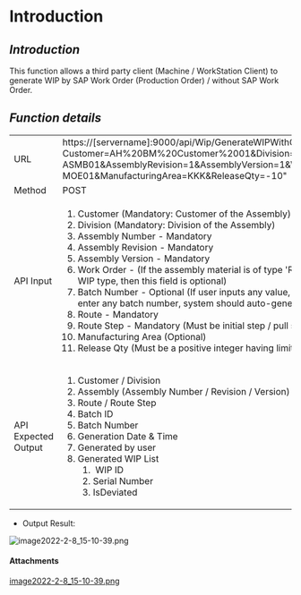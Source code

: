 # Introduction



## ***Introduction***  


This function allows a third party client (Machine / WorkStation Client) to generate WIP by SAP Work Order (Production Order) / without SAP Work Order.  




## ***Function details***  



<table class="confluenceTable"><colgroup><col /><col /><col /></colgroup><tbody><tr><td class="highlight-grey confluenceTd" style="text-align: left;" data-highlight-colour="grey">URL</td><td style="text-align: left;" colspan="2" class="confluenceTd"><a class="external-link" href="http://usplnd0ifaweb42:2001/api/wips/120763/oktostart?resourceName=SQA-MTE-1" rel="nofollow" style="text-decoration: none;">https://[servername]:9000/api/Wip/GenerateWIPWithOrWithoutWorkOrder?Customer=AH%20BM%20Customer%2001&Division=AH%20BM%20Division01&AssemblyNumber=EKDM-ASMB01&AssemblyRevision=1&AssemblyVersion=1&WorkOrder=EKDM0001&Route=EKDM%20R01&RouteStep=EKDM-MOE01&ManufacturingArea=KKK&ReleaseQty=-10"</a></td></tr><tr><td class="highlight-grey confluenceTd" style="text-align: left;" data-highlight-colour="grey">Method</td><td style="text-align: left;" colspan="2" class="confluenceTd">POST</td></tr><tr><td class="highlight-grey confluenceTd" style="text-align: left;" data-highlight-colour="grey">API Input</td><td style="text-align: left;" colspan="2" class="confluenceTd"><ol><li>Customer (Mandatory: Customer of the Assembly)</li><li>Division <span style="">(Mandatory: Division of the Assembly)</span></li><li>Assembly Number - Mandatory</li><li>Assembly Revision - Mandatory</li><li>Assembly Version - Mandatory</li><li>Work Order - (If the assembly material is of type 'Repetitive with Work Order', then this field is mandatory. If any other WIP type, then this field is optional)</li><li>Batch Number - Optional (If user inputs any value, system to check if existing. IF not, throw error. If user does not enter any batch number, system should auto-generate)</li><li>Route - Mandatory </li><li>Route Step - Mandatory (Must be initial step / pull step)</li><li>Manufacturing Area (Optional)</li><li>Release Qty (Must be a positive integer having limit to Batch max qty or Work Order qty)</li></ol></td></tr><tr><td class="highlight-grey confluenceTd" style="text-align: left;" colspan="1" data-highlight-colour="grey">API Expected Output</td><td style="text-align: left;" colspan="2" class="confluenceTd"><ol><li>Customer / Division</li><li>Assembly (Assembly Number / Revision / Version)</li><li>Route / Route Step</li><li>Batch ID</li><li>Batch Number</li><li>Generation Date & Time</li><li>Generated by user</li><li>Generated WIP List<ol><li><span style="letter-spacing: 0.0px;"> WIP ID</span></li><li><span style="letter-spacing: 0.0px;">Serial Number</span></li><li><span style="letter-spacing: 0.0px;">IsDeviated</span></li></ol></li></ol></td></tr></tbody></table>



- Output Result:


![image2022-2-8_15-10-39.png](/.attachments/106464879.png)





#### Attachments

[image2022-2-8_15-10-39.png](/.attachments/106464879.png)
